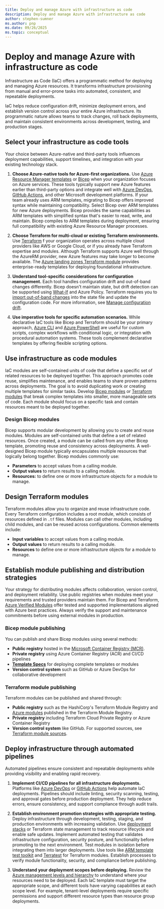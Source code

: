 ```yaml
---
title: Deploy and manage Azure with infrastructure as code
description: Deploy and manage Azure with infrastructure as code
author: stephen-sumner
ms.author: pnp
ms.date: 09/26/2025
ms.topic: conceptual
---
```


# Deploy and manage Azure with infrastructure as code

Infrastructure as Code (IaC) offers a programmatic method for deploying and managing Azure resources. It transforms infrastructure provisioning from manual and error-prone tasks into automated, consistent, and repeatable deployments.

IaC helps reduce configuration drift, minimize deployment errors, and establish version control across your entire Azure infrastructure. Its programmatic nature allows teams to track changes, roll back deployments, and maintain consistent environments across development, testing, and production stages.

## Select your infrastructure as code tools

Your choice between Azure-native and third-party tools influences deployment capabilities, support timelines, and integration with your existing technology stack.

1. **Choose Azure-native tools for Azure-first organizations.** Use [Azure Resource Manager templates](/azure/azure-resource-manager/templates/overview) or [Bicep](/azure/azure-resource-manager/bicep/overview) when your organization focuses on Azure services. These tools typically support new Azure features earlier than third-party options and integrate well with [Azure DevOps](/azure/devops/pipelines/), [GitHub Actions](/azure/azure-resource-manager/bicep/deploy-github-actions), and other Microsoft development platforms. If your team already uses ARM templates, migrating to Bicep offers improved syntax while maintaining compatibility. Select Bicep over ARM templates for new Azure deployments. Bicep provides the same capabilities as ARM templates with simplified syntax that's easier to read, write, and maintain. Bicep compiles to ARM templates during deployment, ensuring full compatibility with existing Azure Resource Manager processes.

2. **Choose Terraform for multi-cloud or existing Terraform environments.** Use [Terraform](/azure/developer/terraform/overview) f your organization operates across multiple cloud providers like AWS or Google Cloud, or if you already have Terraform expertise and modules. Although Terraform supports Azure well through the AzureRM provider, new Azure features may take longer to become available. The [Azure landing zones Terraform module](../landing-zone/deploy-landing-zones-with-terraform.md) provides enterprise-ready templates for deploying foundational infrastructure.

3. **Understand tool-specific considerations for configuration management.** Each tool handles configuration drift and out-of-band changes differently. Bicep doesn't maintain state, but drift detection can be supported using [What-If](/azure/azure-resource-manager/bicep/deploy-what-if) and Azure Policy. Terraform requires you to [import out-of-band changes](/azure/developer/terraform/comparing-terraform-and-bicep#out-of-band-changes) into the state file and update the configuration code. For more information, see [Manage configuration drift](/azure/cloud-adoption-framework/manage/administer#manage-configuration-drift).

4. **Use imperative tools for specific automation scenarios.** While declarative IaC tools like Bicep and Terraform should be your primary approach, [Azure CLI](/cli/azure/) and [Azure PowerShell](/powershell/azure/) are useful for custom scripts, complex workflows with conditional logic, or integration with procedural automation systems. These tools complement declarative templates by offering flexible scripting options.

## Use infrastructure as code modules

IaC modules are self-contained units of code that define a specific set of related resources to be deployed together. This approach promotes code reuse, simplifies maintenance, and enables teams to share proven patterns across deployments. The goal is to avoid duplicating work or creating multiple templates for similar tasks. Develop [Bicep modules](/azure/azure-resource-manager/bicep/modules) or [Terraform modules](/azure/developer/terraform/overview) that break complex templates into smaller, more manageable sets of code. Each module should focus on a specific task and contain resources meant to be deployed together.

### Design Bicep modules

Bicep supports modular development by allowing you to create and reuse modules. Modules are self-contained units that define a set of related resources. Once created, a module can be called from any other Bicep template, promoting reuse and consistency across deployments. A well-designed Bicep module typically encapsulates multiple resources that logically belong together. Bicep modules commonly use:

- **Parameters** to accept values from a calling module.
- **Output values** to return results to a calling module.
- **Resources:** to define one or more infrastructure objects for a module to manage.

## Design Terraform modules

Terraform modules allow you to organize and reuse infrastructure code. Every Terraform configuration includes a root module, which consists of resources defined in `.tf` files. Modules can call other modules, including child modules, and can be reused across configurations. Common elements include:

- **Input variables** to accept values from a calling module.
- **Output values** to return results to a calling module.
- **Resources** to define one or more infrastructure objects for a module to manage.

## Establish module publishing and distribution strategies

Your strategy for distributing modules affects collaboration, version control, and deployment reliability. Use public registries when modules meet your requirements and trusted providers maintain them. For Bicep and Terraform, [Azure Verified Modules](https://azure.github.io/Azure-Verified-Modules/overview/introduction/) offer tested and supported implementations aligned with Azure best practices. Always verify the support and maintenance commitments before using external modules in production.

### Bicep module publishing

You can publish and share Bicep modules using several methods:

- **Public registry** hosted in the [Microsoft Container Registry (MCR)](https://github.com/azure/bicep-registry-modules).
- **Private registry** using Azure Container Registry (ACR) and CI/CD pipelines
- [**Template Specs**](/azure/azure-resource-manager/templates/template-specs?tabs=azure-powershell) for deploying complete templates or modules
- **Version control system** such as GitHub or Azure DevOps for collaborative development

### Terraform module publishing

Terraform modules can be published and shared through:

- **Public registry** such as the HashiCorp's Terraform Module Registry and [Azure modules](https://registry.terraform.io/namespaces/Azure) published in the Terraform Module Registry.
- **Private registry** including Terraform Cloud Private Registry or Azure Container Registry
- **Version control system** like GitHub. For supported sources, see [Terraform module sources](https://www.terraform.io/language/modules/sources).

## Deploy infrastructure through automated pipelines

Automated pipelines ensure consistent and repeatable deployments while providing visibility and enabling rapid recovery.

1. **Implement CI/CD pipelines for all infrastructure deployments.** Platforms like [Azure DevOps](/azure/devops/pipelines/) or [GitHub Actions](/azure/azure-resource-manager/bicep/deploy-github-actions) help automate IaC deployments. Pipelines should include linting, security scanning, testing, and approval gates before production deployment. They help reduce errors, ensure consistency, and support compliance through audit trails.

2. **Establish environment promotion strategies with appropriate testing.** Deploy infrastructure through development, testing, staging, and production environments with increasing validation. Use [deployment stacks](/azure/azure-resource-manager/bicep/deployment-stacks) or Terraform state management to track resource lifecycle and enable safe updates. Implement automated testing that validates infrastructure configuration, security posture, and functionality before promoting to the next environment. Test modules in isolation before integrating them into larger deployments. Use tools like [ARM template test toolkit](/azure/azure-resource-manager/templates/test-toolkit) and [Terratest](https://terratest.gruntwork.io/) for Terraform modules. Establish processes to verify module functionality, security, and compliance before publishing.

3. **Understand your deployment scopes before deploying.** Review the [Azure management levels and hierarchy](../azure-setup-guide/organize-resources.md) to understand where your resources need to be deployed. Each IaC template must target the appropriate scope, and different tools have varying capabilities at each scope level. For example, tenant-level deployments require specific permissions and support different resource types than resource group deployments.

